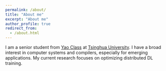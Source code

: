 ```yaml
---
permalink: /about/
title: "About me"
excerpt: "About me"
author_profile: true
redirect_from: 
  - /about.html
---
```


I am a senior student from [Yao Class](https://iiis.tsinghua.edu.cn/en/yaoclass/) at [Tsinghua University](https://www.tsinghua.edu.cn/en/). I have a broad interest in computer systems and compilers, especially for emerging applications. My current research focuses on optimizing distributed DL training.